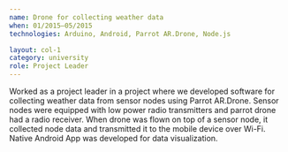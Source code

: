 ```yaml
---
name: Drone for collecting weather data
when: 01/2015–05/2015
technologies: Arduino, Android, Parrot AR.Drone, Node.js

layout: col-1
category: university
role: Project Leader
---
```


Worked as a project leader in a project where we developed software for collecting weather data from sensor nodes using Parrot AR.Drone. Sensor nodes were equipped with low power radio transmitters and parrot drone had a radio receiver. When drone was flown on top of a sensor node, it collected node data and transmitted it to the mobile device over Wi-Fi. Native Android App was developed for data visualization.